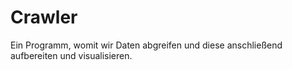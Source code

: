 # Crawler
Ein Programm, womit wir Daten abgreifen und diese anschließend aufbereiten und visualisieren. 
